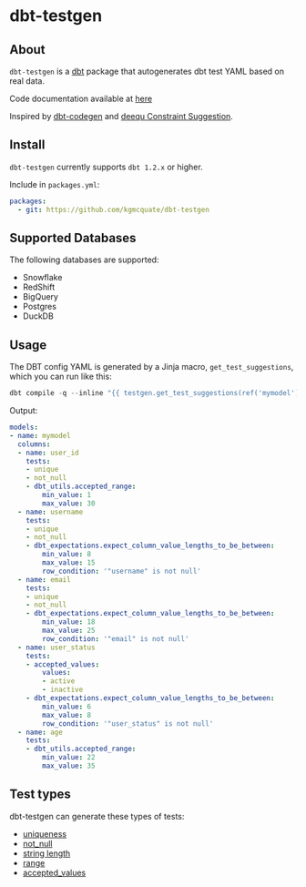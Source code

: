 # dbt-testgen

## About
`dbt-testgen` is a [dbt](https://github.com/dbt-labs/dbt) package that autogenerates dbt test YAML based on real data.

Code documentation available at [here](https://kgmcquate.github.io/dbt-testgen/)

Inspired by [dbt-codegen](https://github.com/dbt-labs/dbt-codegen) and [deequ Constraint Suggestion](https://github.com/awslabs/deequ/blob/master/src/main/scala/com/amazon/deequ/examples/constraint_suggestion_example.md).

## Install
`dbt-testgen` currently supports `dbt 1.2.x` or higher.

Include in `packages.yml`:
```yaml
packages:
  - git: https://github.com/kgmcquate/dbt-testgen
```

## Supported Databases
The following databases are supported:
- Snowflake
- RedShift
- BigQuery
- Postgres
- DuckDB

## Usage
The DBT config YAML is generated by a Jinja macro, `get_test_suggestions`, which you can run like this:
```powershell
dbt compile -q --inline "{{ testgen.get_test_suggestions(ref('mymodel')) }}"
```
Output:
```yaml
models:
- name: mymodel
  columns:
  - name: user_id
    tests:
    - unique
    - not_null
    - dbt_utils.accepted_range:
        min_value: 1
        max_value: 30
  - name: username
    tests:
    - unique
    - not_null
    - dbt_expectations.expect_column_value_lengths_to_be_between:
        min_value: 8
        max_value: 15
        row_condition: '"username" is not null'
  - name: email
    tests:
    - unique
    - not_null
    - dbt_expectations.expect_column_value_lengths_to_be_between:
        min_value: 18
        max_value: 25
        row_condition: '"email" is not null'
  - name: user_status
    tests:
    - accepted_values:
        values:
        - active
        - inactive
    - dbt_expectations.expect_column_value_lengths_to_be_between:
        min_value: 6
        max_value: 8
        row_condition: '"user_status" is not null'
  - name: age
    tests:
    - dbt_utils.accepted_range:
        min_value: 22
        max_value: 35
```

## Test types
dbt-testgen can generate these types of tests:
- [uniqueness](#uniqueness)
- [not_null](#not-null)
- [string length](#string-length)
- [range](#range)
- [accepted_values](#accepted-values)
<!-- - [freshness](#freshness) -->
<!-- - [std_dev] -->

